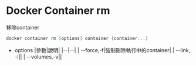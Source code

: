 # Docker Container rm

移除container 

```powershell
docker container rm [options] container [container...]
```

- options
|參數|說明|
|--|--|
| --force,-f|強制刪除執行中的container|
| --link, -l||
| --volumes,-v||